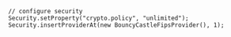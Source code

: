         // configure security
        Security.setProperty("crypto.policy", "unlimited");
        Security.insertProviderAt(new BouncyCastleFipsProvider(), 1);
